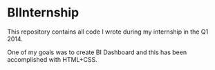 BIInternship
============

This repository contains all code I wrote during my internship in the Q1 2014.

One of my goals was to create BI Dashboard and this has been accomplished with HTML+CSS.
